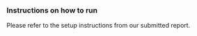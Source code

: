 
### Instructions on how to run

Please refer to the setup instructions from our submitted report. 
